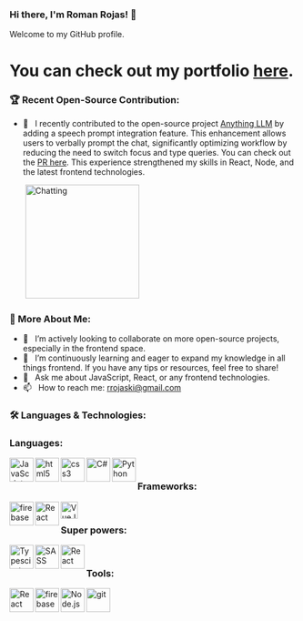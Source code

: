 ### Hi there, I'm Roman Rojas! 👋

Welcome to my GitHub profile. 
# You can check out my portfolio [here](https://www.romanrojas.me/).

### 🏆 Recent Open-Source Contribution:

- 🚀 &nbsp; I recently contributed to the open-source project [Anything LLM](https://github.com/Mintplex-Labs/anything-llm) by adding a speech prompt integration feature. This enhancement allows users to verbally prompt the chat, significantly optimizing workflow by reducing the need to switch focus and type queries. You can check out the [PR here](https://github.com/Mintplex-Labs/anything-llm/pull/1771). This experience strengthened my skills in React, Node, and the latest frontend technologies.
<div align="start">
&nbsp;&nbsp;&nbsp;&nbsp;&nbsp;&nbsp;&nbsp;<img src="https://github.com/Mintplex-Labs/anything-llm/assets/16845892/cfc5f47c-bd91-4067-986c-f3f49621a859" alt="Chatting" width="200" />
</div>



### 🧐 More About Me:

- 👯 &nbsp; I’m actively looking to collaborate on more open-source projects, especially in the frontend space.
- 🤔 &nbsp; I’m continuously learning and eager to expand my knowledge in all things frontend. If you have any tips or resources, feel free to share!
- 💬 &nbsp; Ask me about JavaScript, React, or any frontend technologies.
- 📫 &nbsp; How to reach me: rrojaski@gmail.com

### 🛠️ Languages & Technologies:

### Languages:
<a href="https://developer.mozilla.org/en-US/docs/Web/JavaScript" target="_blank"> <img align="left" alt="JavaScript" height="42px"  src="https://raw.githubusercontent.com/rahul-jha98/github_readme_icons/main/language_and_tools/square/javascript/javascript.svg"> </a>
<a href="https://developer.mozilla.org/en-US/docs/Web/JavaScript" target="_blank"> <img align="left" alt="html5" height="42px"  src="https://github.com/daiky00/daiky00/assets/15005162/2f3185d4-bc17-4b2d-b868-6e80d97932ca" /> </a>
<a href="https://developer.mozilla.org/en-US/docs/Web/JavaScript" target="_blank"> <img align="left" alt="css3" height="42px"  src="https://upload.wikimedia.org/wikipedia/commons/thumb/d/d5/CSS3_logo_and_wordmark.svg/180px-CSS3_logo_and_wordmark.svg.png" /> 
<a href="https://developer.mozilla.org/en-US/docs/Web/API/WebSockets_API/Writing_WebSocket_server" target="_blank"> <img align="left" alt="C#" height="42px"  src="https://upload.wikimedia.org/wikipedia/commons/d/d2/C_Sharp_Logo_2023.svg" /> 
<a href="https://developer.mozilla.org/en-US/docs/Glossary/Python" target="_blank"> <img align="left" alt="Python" height="42px"  src="https://upload.wikimedia.org/wikipedia/commons/c/c3/Python-logo-notext.svg" /> 
</a>
<br>
### Frameworks:
<a href="https://angular.io/" target="_blank"> <img align="left" src="https://angular.io/assets/images/logos/angular/angular.svg" alt="firebase" height="42px"/> </a>
<a href="https://reactjs.org/" target="_blank"> <img align="left" alt="React" height="42px" src="https://raw.githubusercontent.com/rahul-jha98/github_readme_icons/main/language_and_tools/square/react/react.svg"></a>
<a href="https://vuejs.org" target="_blank"> <img align="left" alt="VueJS" height="30px" src="https://upload.wikimedia.org/wikipedia/commons/thumb/9/95/Vue.js_Logo_2.svg/512px-Vue.js_Logo_2.svg.png"></a>
<br>
### Super powers:
<a href="https://www.typescriptlang.org/" target="_blank"><img align="left" alt="Typescirpt" height ="42px" src="https://raw.githubusercontent.com/rahul-jha98/github_readme_icons/main/language_and_tools/square/typescript/typescript.svg"></a>
<a href="https://sass-lang.com" target="_blank"> <img align="left" alt="SASS" height="42px" src="https://upload.wikimedia.org/wikipedia/commons/thumb/9/96/Sass_Logo_Color.svg/121px-Sass_Logo_Color.svg.png"></a>
<a href="https://lesscss.org" target="_blank"> <img align="left" alt="React" height="42px" height="42px" src="https://lesscss.org/public/img/less_logo.png"></a>
<br>
### Tools:
<a href="https://graphql.org" target="_blank"> <img align="left" alt="React" height="42px" src="https://graphql.org/img/logo.svg"></a>
<a href="https://firebase.google.com/" target="_blank"> <img align="left" src="https://raw.githubusercontent.com/rahul-jha98/github_readme_icons/main/language_and_tools/square/firebase/firebase.svg" alt="firebase" height ="42px"/> </a>
<a href="https://nodejs.org" target="_blank"><img align="left" alt="Node.js" height ="42px" src="https://raw.githubusercontent.com/rahul-jha98/github_readme_icons/main/language_and_tools/square/node/node.svg"></a>
<a href="https://git-scm.com/" target="_blank"> <img src="https://raw.githubusercontent.com/rahul-jha98/github_readme_icons/main/language_and_tools/square/git-scm/git-scm.svg" align="left" alt="git" height='42px'/> </a>
<br>
